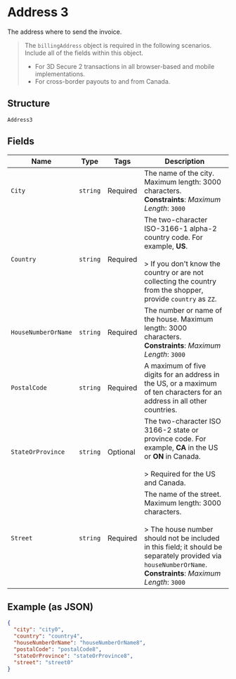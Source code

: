 
# Address 3

The address where to send the invoice.

> The `billingAddress` object is required in the following scenarios. Include all of the fields within this object.
> 
> * For 3D Secure 2 transactions in all browser-based and mobile implementations.
> * For cross-border payouts to and from Canada.

## Structure

`Address3`

## Fields

| Name | Type | Tags | Description |
|  --- | --- | --- | --- |
| `City` | `string` | Required | The name of the city. Maximum length: 3000 characters.<br>**Constraints**: *Maximum Length*: `3000` |
| `Country` | `string` | Required | The two-character ISO-3166-1 alpha-2 country code. For example, **US**.<br><br>> If you don't know the country or are not collecting the country from the shopper, provide `country` as `ZZ`. |
| `HouseNumberOrName` | `string` | Required | The number or name of the house. Maximum length: 3000 characters.<br>**Constraints**: *Maximum Length*: `3000` |
| `PostalCode` | `string` | Required | A maximum of five digits for an address in the US, or a maximum of ten characters for an address in all other countries. |
| `StateOrProvince` | `string` | Optional | The two-character ISO 3166-2 state or province code. For example, **CA** in the US or **ON** in Canada.<br><br>> Required for the US and Canada. |
| `Street` | `string` | Required | The name of the street. Maximum length: 3000 characters.<br><br>> The house number should not be included in this field; it should be separately provided via `houseNumberOrName`.<br>**Constraints**: *Maximum Length*: `3000` |

## Example (as JSON)

```json
{
  "city": "city0",
  "country": "country4",
  "houseNumberOrName": "houseNumberOrName8",
  "postalCode": "postalCode8",
  "stateOrProvince": "stateOrProvince8",
  "street": "street0"
}
```

